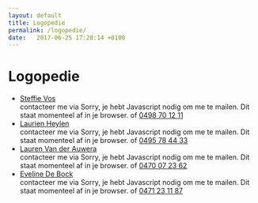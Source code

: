 ```yaml
---
layout: default
title: Logopedie
permalink: /logopedie/
date:   2017-06-25 17:28:14 +0100
---
```

# Logopedie

<ul>
	<li><a href="{{ site.baseurl }}/logopedie/steffie_vos.html">Steffie Vos</a> <br> contacteer me via  <script type="text/javascript" language="javascript">
<!--
// Email obfuscator script 2.1 by Tim Williams, University of Arizona Random encryption key feature by Andrew Moulden, Site Engineering Ltd This code is freeware provided these four comment lines remain intact
// A wizard to generate this code is at http://www.jottings.com/obfuscator/
{ coded = "YG3LLJ3DfYBfqf@nfGjZJB.E3";key = "jok2xuGrKswMEZRnF31JTBDCqQfPAN95XdYcHm6SVWUtzpO8ybaLh4e7iIlv0g";shift=coded.length;link=""; for (i=0; i<coded.length; i++) {if (key.indexOf(coded.charAt(i))==-1) {ltr = coded.charAt(i);link += (ltr);} else {ltr = (key.indexOf(coded.charAt(i))-shift+key.length) % key.length;link += (key.charAt(ltr))}} document.write("<a href='mailto:"+link+"'>"+link+"</a>")}
//--></script><noscript>Sorry, je hebt Javascript nodig om me te mailen. Dit staat momenteel af in je browser.</noscript> of <a href="tel:+32498701211" itemprop="telephone">0498 70 12 11</a>
</li> 
	<li><a href="{{ site.baseurl }}/logopedie/laurien_heylen.html">Laurien Heylen</a> <br> contacteer me via  <script type="text/javascript" language="javascript">
<!--
// Email obfuscator script 2.1 by Tim Williams, University of Arizona Random encryption key feature by Andrew Moulden, Site Engineering Ltd This code is freeware provided these four comment lines remain intact
// A wizard to generate this code is at http://www.jottings.com/obfuscator/
{ coded = "yDf6eWp.wWuyWp@wUP1Dey.XU1";key = "sq3b1YecLQ8nKtJoHNEuI5xZhzaVMl2TWXrFdpSPmUiBvfRkj7wADC0yg4OG69";shift=coded.length;link=""; for (i=0; i<coded.length; i++) {if (key.indexOf(coded.charAt(i))==-1) {ltr = coded.charAt(i);link += (ltr);} else {ltr = (key.indexOf(coded.charAt(i))-shift+key.length) % key.length;link += (key.charAt(ltr))}} document.write("<a href='mailto:"+link+"'>"+link+"</a>")}
//--></script><noscript>Sorry, je hebt Javascript nodig om me te mailen. Dit staat momenteel af in je browser.</noscript> of  <a href="tel:+32495784433" itemprop="telephone">0495 78 44 33</a>
</li>
	<li><a href="{{ site.baseurl }}/logopedie/Lauren_Van_der_Auwera.html">Lauren Van der Auwera</a> <br> contacteer me via  <script type="text/javascript" language="javascript">
<!--  // Email obfuscator script 2.1 by Tim Williams, University of Arizona - Random encryption key feature coded by Andrew Moulden
// This code is freeware provided these four comment lines remain intact - A wizard to generate this code is at http://www.jottings.com/obfuscator/
{ coded = "IAb.Ob2Ltc@HfbWO.Fyf"; key = "4UcDQkRvY9MSoEumtHVl1KFaqrCIwd8jyp2fizJO3B6bnLGZTAsx50h7WPegNX";  shift=coded.length;  link="";  for (i=0; i<coded.length; i++) { if (key.indexOf(coded.charAt(i))==-1) {  ltr = coded.charAt(i);  link += (ltr);  }  else {  ltr = (key.indexOf(coded.charAt(i))-shift+key.length) % key.length;  link += (key.charAt(ltr));  }  } document.write("<a href='mailto:"+link+"'>"+link+"</a>")} //-->
</script><noscript>Sorry, je hebt Javascript nodig om me te mailen. Dit staat momenteel af in je browser.</noscript> of  
<a href="tel:+32470072362" itemprop="telephone"> 0470 07 23 62 </a> 
</li>
	<li><a href="{{ site.baseurl }}/logopedie/eveline_de_bock.html">Eveline De Bock</a> <br> contacteer me via  <script type="text/javascript" language="javascript">
<!--
// Email obfuscator script 2.1 by Tim Williams, University of Arizona Random encryption key feature coded by Andrew Moulden This code is freeware provided these four comment lines remain intact A wizard to generate this code is at http://www.jottings.com/obfuscator/
{ coded = "zAzMLUz7z0a9c@4abV5LM.9aV"; key = "LxNhQK7T01Rmqn5zvHsMtyPFcWoE43JXCGDpViUBSA8dgbjOr9Zaefw2lI6uYk"; shift=coded.length; link=""; 
  for (i=0; i<coded.length; i++) { if (key.indexOf(coded.charAt(i))==-1) { ltr = coded.charAt(i); link += (ltr); } else { ltr = (key.indexOf(coded.charAt(i))-shift+key.length) % key.length; link += (key.charAt(ltr));} }
document.write("<a href='mailto:"+link+"'>"+link+"</a>")}
//--> </script><noscript>Sorry, je hebt Javascript nodig om me te mailen. Dit staat momenteel af in je browser.</noscript> of <a href="tel:+32471231187" itemprop="telephone">0471 23 11 87</a></li>
</ul>

